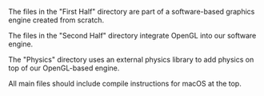 The files in the "First Half" directory are part of a software-based graphics engine created from scratch.

The files in the "Second Half" directory integrate OpenGL into our software engine.

The "Physics" directory uses an external physics library to add physics on top of our OpenGL-based engine.

All main files should include compile instructions for macOS at the top.
